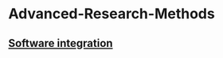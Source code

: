 # Advanced-Research-Methods

## [Software integration](https://github.com/focardozom/Advanced-Research-Methods/blob/main/Software_integration/software_integration.html)
